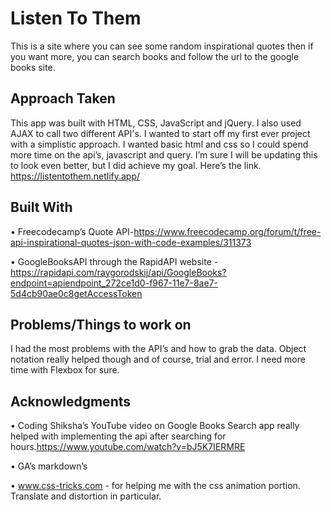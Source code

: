 


  # Listen To Them

  This is a site where you can see some random inspirational quotes then if you want more, you can search books and follow the url to the google books site.

  ## Approach Taken

  This app was built with HTML, CSS, JavaScript and jQuery.  I also used AJAX to call two different API's.  I wanted to start off my first ever project with a simplistic approach.  I wanted basic html and css so I could spend more time on the api’s, javascript and query.  I’m sure I will be updating this to look even better, but I did achieve my goal.  Here’s the link. https://listentothem.netlify.app/


  ## Built With

  •	Freecodecamp’s Quote API-https://www.freecodecamp.org/forum/t/free-api-inspirational-quotes-json-with-code-examples/311373
  
  •	GoogleBooksAPI through the RapidAPI website -https://rapidapi.com/raygorodskij/api/GoogleBooks?endpoint=apiendpoint_272ce1d0-f967-11e7-8ae7-5d4cb90ae0c8getAccessToken

  ## Problems/Things to work on

  I had the most problems with the API’s and how to grab the data.  Object notation really helped though and of course, trial and error.  I need more time with Flexbox for sure.

  ## Acknowledgments

  •	Coding Shiksha’s YouTube video on Google Books Search app really helped with implementing the api after searching for hours.https://www.youtube.com/watch?v=bJ5K7IERMRE

  •	GA’s markdown’s
  
  •	www.css-tricks.com - for helping me with the css animation portion.  Translate and distortion in particular.
  
  
